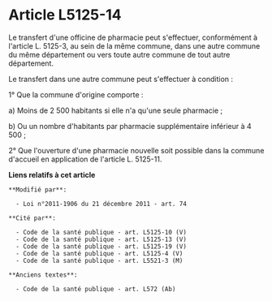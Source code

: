 # Article L5125-14

Le transfert d'une officine de pharmacie peut s'effectuer, conformément à l'article L. 5125-3, au sein de la même commune,
dans une autre commune du même département ou vers toute autre commune de tout autre département. 

Le transfert dans une autre commune peut s'effectuer à condition : 

1° Que la commune d'origine comporte : 

a) Moins de 2 500 habitants si elle n'a qu'une seule pharmacie ; 

b) Ou un nombre d'habitants par pharmacie supplémentaire inférieur à 4 500 ; 

2° Que l'ouverture d'une pharmacie nouvelle soit possible dans la commune d'accueil en application de l'article L. 5125-11.

**Liens relatifs à cet article**

	**Modifié par**:

	  - Loi n°2011-1906 du 21 décembre 2011 - art. 74

	**Cité par**:

	  - Code de la santé publique - art. L5125-10 (V)
	  - Code de la santé publique - art. L5125-13 (V)
	  - Code de la santé publique - art. L5125-19 (V)
	  - Code de la santé publique - art. L5125-4 (V)
	  - Code de la santé publique - art. L5521-3 (M)

	**Anciens textes**:

	  - Code de la santé publique - art. L572 (Ab)
